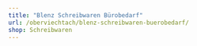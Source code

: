```yaml
---
title: "Blenz Schreibwaren Bürobedarf"
url: /oberviechtach/blenz-schreibwaren-buerobedarf/
shop: Schreibwaren
---
```

